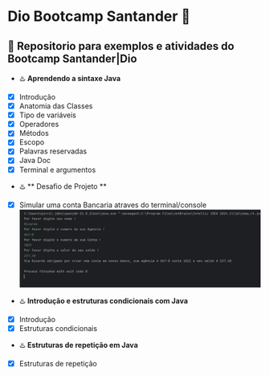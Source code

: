 # Dio  Bootcamp Santander 🚀

## 📒  Repositorio para exemplos e atividades do Bootcamp Santander|Dio

- ♨️ **Aprendendo a sintaxe Java**
 
- [x]  Introdução 
- [x] Anatomia das Classes
- [x] Tipo de variáveis
- [x] Operadores
- [x] Métodos
- [x] Escopo 
- [x] Palavras reservadas
- [x] Java Doc
- [x] Terminal e argumentos  

- ♨️ ** Desafio de Projeto **
- [x] Simular uma conta Bancaria atraves do terminal/console
      <img src="/contaBanco/img/Captura de tela 2024-05-01 130230.png">

- ♨️ **Introdução e estruturas condicionais com Java**

- [x] Introdução
- [x] Estruturas condicionais

- ♨️ **Estruturas de repetição em Java**

- [x] Estruturas de repetição 



